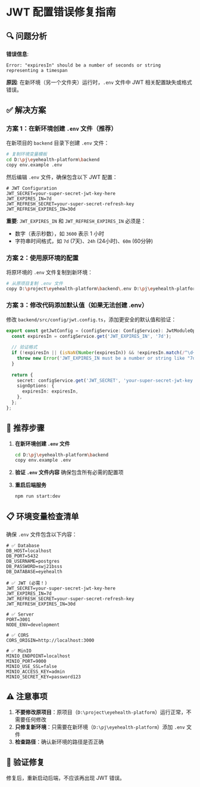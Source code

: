 # JWT 配置错误修复指南

## 🔍 问题分析

**错误信息**:
```
Error: "expiresIn" should be a number of seconds or string representing a timespan
```

**原因**: 在新环境（另一个文件夹）运行时，`.env` 文件中 JWT 相关配置缺失或格式错误。

## ✅ 解决方案

### 方案 1：在新环境创建 `.env` 文件（推荐）

在新项目的 `backend` 目录下创建 `.env` 文件：

```bash
# 复制环境变量模板
cd D:\pj\eyehealth-platform\backend
copy env.example .env
```

然后编辑 `.env` 文件，确保包含以下 JWT 配置：

```env
# JWT Configuration
JWT_SECRET=your-super-secret-jwt-key-here
JWT_EXPIRES_IN=7d
JWT_REFRESH_SECRET=your-super-secret-refresh-key
JWT_REFRESH_EXPIRES_IN=30d
```

**重要**: `JWT_EXPIRES_IN` 和 `JWT_REFRESH_EXPIRES_IN` 必须是：
- 数字（表示秒数），如 `3600` 表示 1 小时
- 字符串时间格式，如 `7d` (7天)、`24h` (24小时)、`60m` (60分钟)

### 方案 2：使用原环境的配置

将原环境的 `.env` 文件复制到新环境：

```bash
# 从原项目复制 .env 文件
copy D:\project\eyehealth-platform\backend\.env D:\pj\eyehealth-platform\backend\.env
```

### 方案 3：修改代码添加默认值（如果无法创建 .env）

修改 `backend/src/config/jwt.config.ts`，添加更安全的默认值和验证：

```typescript
export const getJwtConfig = (configService: ConfigService): JwtModuleOptions => {
  const expiresIn = configService.get('JWT_EXPIRES_IN', '7d');
  
  // 验证格式
  if (!expiresIn || (isNaN(Number(expiresIn)) && !expiresIn.match(/^\d+[smhd]$/i))) {
    throw new Error('JWT_EXPIRES_IN must be a number or string like "7d", "24h", etc.');
  }
  
  return {
    secret: configService.get('JWT_SECRET', 'your-super-secret-jwt-key'),
    signOptions: {
      expiresIn: expiresIn,
    },
  };
};
```

## 🎯 推荐步骤

1. **在新环境创建 `.env` 文件**
   ```bash
   cd D:\pj\eyehealth-platform\backend
   copy env.example .env
   ```

2. **验证 `.env` 文件内容**
   确保包含所有必需的配置项

3. **重启后端服务**
   ```bash
   npm run start:dev
   ```

## 📋 环境变量检查清单

确保 `.env` 文件包含以下内容：

```env
# ✅ Database
DB_HOST=localhost
DB_PORT=5432
DB_USERNAME=postgres
DB_PASSWORD=swj21bsss
DB_DATABASE=eyehealth

# ✅ JWT (必需！)
JWT_SECRET=your-super-secret-jwt-key-here
JWT_EXPIRES_IN=7d
JWT_REFRESH_SECRET=your-super-secret-refresh-key
JWT_REFRESH_EXPIRES_IN=30d

# ✅ Server
PORT=3001
NODE_ENV=development

# ✅ CORS
CORS_ORIGIN=http://localhost:3000

# ✅ MinIO
MINIO_ENDPOINT=localhost
MINIO_PORT=9000
MINIO_USE_SSL=false
MINIO_ACCESS_KEY=admin
MINIO_SECRET_KEY=password123
```

## ⚠️ 注意事项

1. **不要修改原项目**：原项目（`D:\project\eyehealth-platform`）运行正常，不需要任何修改
2. **只修复新环境**：只需要在新环境（`D:\pj\eyehealth-platform`）添加 `.env` 文件
3. **检查路径**：确认新环境的路径是否正确

## 🔧 验证修复

修复后，重新启动后端，不应该再出现 JWT 错误。

